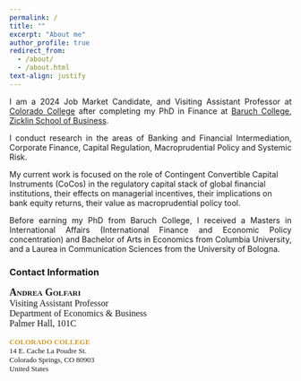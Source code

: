```yaml
---
permalink: /
title: ""
excerpt: "About me"
author_profile: true
redirect_from:
  - /about/
  - /about.html
text-align: justify
--- 
```


<p align="justify">
I am a 2024 Job Market Candidate, and Visiting Assistant Professor at <a href="https://www.coloradocollege.edu/basics/contact/directory/people/golfari_andrea.html" target="_blank" rel="noopener">Colorado College</a> after completing my PhD in Finance at <a href="https://zicklin.baruch.cuny.edu/" target="_blank" rel="noopener">Baruch College, Zicklin School of Business</a>.
</p>

<p align="justify">
I conduct research in the areas of Banking and Financial Intermediation, Corporate Finance, Capital Regulation, Macroprudential Policy and Systemic Risk.

My current work is focused on the role of Contingent Convertible Capital Instruments (CoCos) in the regulatory capital stack of global financial institutions, their effects on managerial incentives, their implications on bank equity returns, their value as macroprudential policy tool.
</p>

<p align="justify">
Before earning my PhD from Baruch College, I received a Masters in International Affairs (International Finance and Economic Policy concentration) and Bachelor of Arts in Economics from Columbia University, and a Laurea in Communication Sciences from the University of Bologna.
</p>

### Contact Information
<p style="font-size: medium; font-family: Verdana; font-stretch: expanded;">
<span style="font-size: large; font-weight:bold; font-variant: small-caps;">Andrea Golfari</span><br>
Visiting Assistant Professor<br>
Department of Economics & Business<br>
Palmer Hall, 101C
</p>

<p style="font-size: small; font-family: Verdana;">
<span style="color: rgb(208, 155, 44);font-weight:bold;">COLORADO COLLEGE</span><br>
14 E. Cache La Poudre St.<br>
Colorado Springs, CO 80903<br>
United States
</p>



